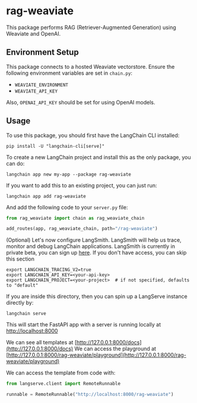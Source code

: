 
# rag-weaviate

This package performs RAG (Retriever-Augmented Generation) using Weaviate and OpenAI.

## Environment Setup

This package connects to a hosted Weaviate vectorstore. Ensure the following environment variables are set in `chain.py`:
* `WEAVIATE_ENVIRONMENT`
* `WEAVIATE_API_KEY`

Also, `OPENAI_API_KEY` should be set for using OpenAI models.

## Usage

To use this package, you should first have the LangChain CLI installed:

```shell
pip install -U "langchain-cli[serve]"
```

To create a new LangChain project and install this as the only package, you can do:

```shell
langchain app new my-app --package rag-weaviate
```

If you want to add this to an existing project, you can just run:

```shell
langchain app add rag-weaviate
```

And add the following code to your `server.py` file:
```python
from rag_weaviate import chain as rag_weaviate_chain

add_routes(app, rag_weaviate_chain, path="/rag-weaviate")
```

(Optional) Let's now configure LangSmith. 
LangSmith will help us trace, monitor and debug LangChain applications. 
LangSmith is currently in private beta, you can sign up [here](https://smith.langchain.com/). 
If you don't have access, you can skip this section


```shell
export LANGCHAIN_TRACING_V2=true
export LANGCHAIN_API_KEY=<your-api-key>
export LANGCHAIN_PROJECT=<your-project>  # if not specified, defaults to "default"
```

If you are inside this directory, then you can spin up a LangServe instance directly by:

```shell
langchain serve
```

This will start the FastAPI app with a server is running locally at 
[http://localhost:8000](http://localhost:8000)

We can see all templates at [http://127.0.0.1:8000/docs](http://127.0.0.1:8000/docs)
We can access the playground at [http://127.0.0.1:8000/rag-weaviate/playground](http://127.0.0.1:8000/rag-weaviate/playground)  

We can access the template from code with:

```python
from langserve.client import RemoteRunnable

runnable = RemoteRunnable("http://localhost:8000/rag-weaviate")
```
